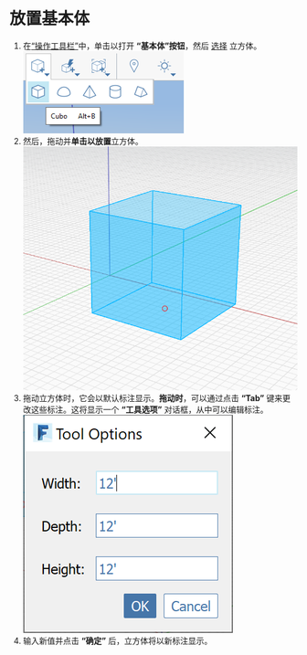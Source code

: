 # 放置基本体

1. 在[“操作工具栏”](https://github.com/FormIt3D/autodesk-formit-360-windows-help/tree/c377e7b8a3b8e43e684321d0b7de867608d317a3/tool-library/tool-bars-extended.md)中，单击以打开 **“基本体”按钮**，然后 [选择](select-edge-face-or-object.md) 立方体。![](<../.gitbook/assets/primitive-cube (1).png>)
2. 然后，拖动并**单击以放置**立方体。![](<../.gitbook/assets/image-2- (1).png>)
3. 拖动立方体时，它会以默认标注显示。**拖动时**，可以通过点击 **“Tab”** 键来更改这些标注。这将显示一个 **“工具选项”** 对话框，从中可以编辑标注。![](<../.gitbook/assets/image (1).png>)
4. 输入新值并点击 **“确定”** 后，立方体将以新标注显示。

